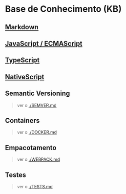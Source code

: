 # Base de Conhecimento (KB)

## [Markdown](./MARKDOWN.md)

## [JavaScript / ECMAScript](./JS.md)

## [TypeScript](./TS.md)

## [NativeScript](./NATIVEJS.md)

## Semantic Versioning

   > ver o [./SEMVER.md](./SEMVER.md)

## Containers

   > ver o [./DOCKER.md](./DOCKER.md)

## Empacotamento

   > ver o [./WEBPACK.md](./WEBPACK.md)

## Testes

   > ver o [./TESTS.md](./TESTS.md)
